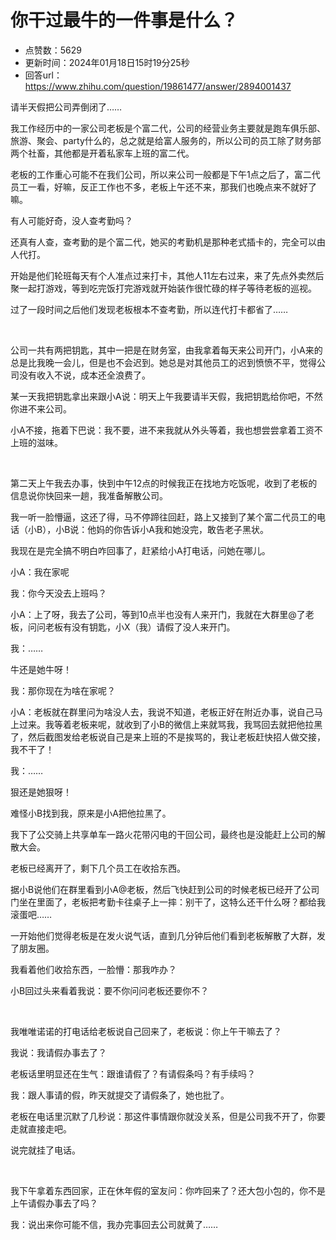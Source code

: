 # 你干过最牛的一件事是什么？
- 点赞数：5629
- 更新时间：2024年01月18日15时19分25秒
- 回答url：https://www.zhihu.com/question/19861477/answer/2894001437
<body>
 <p data-pid="ts-MkMqS">请半天假把公司弄倒闭了……</p>
 <p data-pid="D3Z1ggQG">我工作经历中的一家公司老板是个富二代，公司的经营业务主要就是跑车俱乐部、旅游、聚会、party什么的，总之就是给富人服务的，所以公司的员工除了财务部两个社畜，其他都是开着私家车上班的富二代。</p>
 <p data-pid="hxVrD0Im">老板的工作重心可能不在我们公司，所以来公司一般都是下午1点之后了，富二代员工一看，好嘛，反正工作也不多，老板上午还不来，那我们也晚点来不就好了嘛。</p>
 <p data-pid="7RqP66ww">有人可能好奇，没人查考勤吗？</p>
 <p data-pid="37FRECAn">还真有人查，查考勤的是个富二代，她买的考勤机是那种老式插卡的，完全可以由人代打。</p>
 <p data-pid="79fV35vF">开始是他们轮班每天有个人准点过来打卡，其他人11左右过来，来了先点外卖然后聚一起打游戏，等到吃完饭打完游戏就开始装作很忙碌的样子等待老板的巡视。</p>
 <p data-pid="FhXfwUzo">过了一段时间之后他们发现老板根本不查考勤，所以连代打卡都省了……</p>
 <p class="ztext-empty-paragraph"><br></p>
 <p data-pid="6MFWcdQl">公司一共有两把钥匙，其中一把是在财务室，由我拿着每天来公司开门，小A来的总是比我晚一会儿，但是也不会迟到。她总是对其他员工的迟到愤愤不平，觉得公司没有收入不说，成本还全浪费了。</p>
 <p data-pid="bJSduFC5">某一天我把钥匙拿出来跟小A说：明天上午我要请半天假，我把钥匙给你吧，不然你进不来公司。</p>
 <p data-pid="v0Q8HgPQ">小A不接，拖着下巴说：我不要，进不来我就从外头等着，我也想尝尝拿着工资不上班的滋味。</p>
 <p class="ztext-empty-paragraph"><br></p>
 <p data-pid="QgUEwgpc">第二天上午我去办事，快到中午12点的时候我正在找地方吃饭呢，收到了老板的信息说你快回来一趟，我准备解散公司。</p>
 <p data-pid="ndGVPqdM">我一听一脸懵逼，这还了得，马不停蹄往回赶，路上又接到了某个富二代员工的电话（小B），小B说：他妈的你告诉小A我和她没完，敢告老子黑状。</p>
 <p data-pid="jrIkiXNY">我现在是完全搞不明白咋回事了，赶紧给小A打电话，问她在哪儿。</p>
 <p data-pid="fEc6WoqJ">小A：我在家呢</p>
 <p data-pid="BNZRxTc2">我：你今天没去上班吗？</p>
 <p data-pid="7frNFx1Q">小A：上了呀，我去了公司，等到10点半也没有人来开门，我就在大群里@了老板，问问老板有没有钥匙，小X（我）请假了没人来开门。</p>
 <p data-pid="pJYT0XHS">我：……</p>
 <p data-pid="_mATImj0">牛还是她牛呀！</p>
 <p data-pid="QTp3QQlp">我：那你现在为啥在家呢？</p>
 <p data-pid="vMZtQZxC">小A：老板就在群里问为啥没人去，我说不知道，老板正好在附近办事，说自己马上过来。我等着老板来呢，就收到了小B的微信上来就骂我，我骂回去就把他拉黑了，然后截图发给老板说自己是来上班的不是挨骂的，我让老板赶快招人做交接，我不干了！</p>
 <p data-pid="ca2lvUgk">我：……</p>
 <p data-pid="Mq0OKW9Y">狠还是她狠呀！</p>
 <p data-pid="Br_F0i6H">难怪小B找到我，原来是小A把他拉黑了。</p>
 <p data-pid="Pd1my5ua">我下了公交骑上共享单车一路火花带闪电的干回公司，最终也是没能赶上公司的解散大会。</p>
 <p data-pid="fZRawczE">老板已经离开了，剩下几个员工在收拾东西。</p>
 <p data-pid="wbp87qQy">据小B说他们在群里看到小A@老板，然后飞快赶到公司的时候老板已经开了公司门坐在里面了，老板把考勤卡往桌子上一摔：别干了，这特么还干什么呀？都给我滚蛋吧……</p>
 <p data-pid="Q0U1g2fT">一开始他们觉得老板是在发火说气话，直到几分钟后他们看到老板解散了大群，发了朋友圈。</p>
 <p data-pid="b5vAT2kN">我看着他们收拾东西，一脸懵：那我咋办？</p>
 <p data-pid="FBLhO1xZ">小B回过头来看着我说：要不你问问老板还要你不？</p>
 <p class="ztext-empty-paragraph"><br></p>
 <p data-pid="FZp1N8QE">我唯唯诺诺的打电话给老板说自己回来了，老板说：你上午干嘛去了？</p>
 <p data-pid="vaikIiFT">我说：我请假办事去了？</p>
 <p data-pid="0I8W4GgA">老板话里明显还在生气：跟谁请假了？有请假条吗？有手续吗？</p>
 <p data-pid="_6SPnA8h">我：跟人事请的假，昨天就提交了请假条了，她也批了。</p>
 <p data-pid="dcp4RlvH">老板在电话里沉默了几秒说：那这件事情跟你就没关系，但是公司我不开了，你要走就直接走吧。</p>
 <p data-pid="FxgcJrld">说完就挂了电话。</p>
 <p class="ztext-empty-paragraph"><br></p>
 <p data-pid="_1KU2vwF">我下午拿着东西回家，正在休年假的室友问：你咋回来了？还大包小包的，你不是上午请假办事去了吗？</p>
 <p data-pid="JofOugtV">我：说出来你可能不信，我办完事回去公司就黄了……</p>
 <p data-pid="ga1hQkdj"></p>
</body>